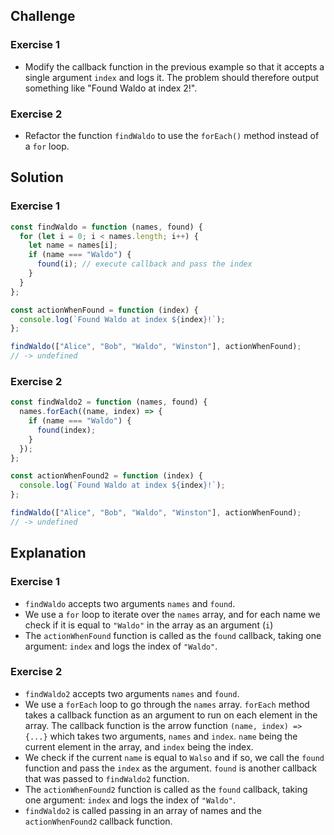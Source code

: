 ## Challenge

### Exercise 1

- Modify the callback function in the previous example so that it accepts a single argument `index` and logs it. The problem should therefore output something like "Found Waldo at index 2!".

### Exercise 2

- Refactor the function `findWaldo` to use the `forEach()` method instead of a `for` loop.

## Solution

### Exercise 1

```javascript
const findWaldo = function (names, found) {
  for (let i = 0; i < names.length; i++) {
    let name = names[i];
    if (name === "Waldo") {
      found(i); // execute callback and pass the index
    }
  }
};

const actionWhenFound = function (index) {
  console.log(`Found Waldo at index ${index}!`);
};

findWaldo(["Alice", "Bob", "Waldo", "Winston"], actionWhenFound);
// -> undefined
```

### Exercise 2

```javascript
const findWaldo2 = function (names, found) {
  names.forEach((name, index) => {
    if (name === "Waldo") {
      found(index);
    }
  });
};

const actionWhenFound2 = function (index) {
  console.log(`Found Waldo at index ${index}!`);
};

findWaldo(["Alice", "Bob", "Waldo", "Winston"], actionWhenFound);
// -> undefined
```

## Explanation

### Exercise 1

- `findWaldo` accepts two arguments `names` and `found`.
- We use a `for` loop to iterate over the `names` array, and for each name we check if it is equal to `"Waldo"` in the array as an argument (`i`)
- The `actionWhenFound` function is called as the `found` callback, taking one argument: `index` and logs the index of `"Waldo"`.

### Exercise 2

- `findWaldo2` accepts two arguments `names` and `found`.
- We use a `forEach` loop to go through the `names` array. `forEach` method takes a callback function as an argument to run on each element in the array. The callback function is the arrow function `(name, index) => {...}` which takes two arguments, `names` and `index`. `name` being the current element in the array, and `index` being the index.
- We check if the current `name` is equal to `Walso` and if so, we call the `found` function and pass the `index` as the argument. `found` is another callback that was passed to `findWaldo2` function.
- The `actionWhenFound2` function is called as the `found` callback, taking one argument: `index` and logs the index of `"Waldo"`.
- `findWaldo2` is called passing in an array of names and the `actionWhenFound2` callback function.
